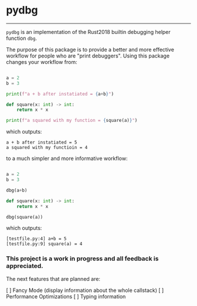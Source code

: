 # pydbg
---

`pydbg` is an implementation of the Rust2018 builtin debugging helper function `dbg`.

The purpose of this package is to provide a better and more effective workflow for
people who are "print debuggers". Using this package changes your workflow from:

```python

a = 2
b = 3

print(f"a + b after instatiated = {a+b}")

def square(x: int) -> int:
    return x * x

print(f"a squared with my function = {square(a)}")

```
which outputs:

```
a + b after instatiated = 5
a squared with my functioin = 4
```

to a much simpler and more informative workflow:

```python

a = 2
b = 3

dbg(a+b)

def square(x: int) -> int:
    return x * x

dbg(square(a))

```

which outputs:

```
[testfile.py:4] a+b = 5
[testfile.py:9] square(a) = 4
```

### This project is a work in progress and all feedback is appreciated.

The next features that are planned are:

[ ] Fancy Mode (display information about the whole callstack)
[ ] Performance Optimizations
[ ] Typing information
